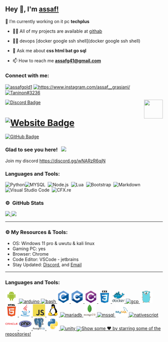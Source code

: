 
## Hey 👋, I'm [assaf!](https://github.com/assafgold1/)

 🔭 I’m currently working on it pc **techplus**

- 👨‍💻 All of my projects are available at [githab](githab)

- 👨‍💻 devops [docker google ssh shell](docker google ssh shell)

- 💬 Ask me about **css html bat go sql**

- 📫 How to reach me **assafg41@gmail.com**


<h3 align="left">Connect with me:</h3>
<p align="left">
<a href="https://dev.to/assafgold1" target="blank"><img align="center" src="https://raw.githubusercontent.com/rahuldkjain/github-profile-readme-generator/master/src/images/icons/Social/devto.svg" alt="assafgold1" height="30" width="40" /></a>
<a href="https://instagram.com/https://www.instagram.com/assaf__grasiani/" target="blank"><img align="center" src="https://raw.githubusercontent.com/rahuldkjain/github-profile-readme-generator/master/src/images/icons/Social/instagram.svg" alt="https://www.instagram.com/assaf__grasiani/" height="30" width="40" /></a>
<a href="https://discord.gg/Taninon#3236" target="blank"><img align="center" src="https://raw.githubusercontent.com/rahuldkjain/github-profile-readme-generator/master/src/images/icons/Social/discord.svg" alt="Taninon#3236" height="30" width="40" /></a>
</p>


<img align="right" height="60" width="60" alt="" src="https://cdn.discordapp.com/attachments/1082239738821488650/1082247796230471761/myLogo.png" />

[![Discord Badge](https://img.shields.io/badge/-Discord-0e76a8?style=flat-square&logo=Discord&logoColor=white)]([https://discord.gg/])
# [![Website Badge](https://img.shields.io/badge/Website-3b5998?style=flat-square&logo=google-chrome&logoColor=white)](https://)
[![GitHub Badge](https://img.shields.io/badge/-GitHub-ffffff?style=flat-square&logo=Github&logoColor=black)](https://github.com/assafgold1)

### Glad to see you here! &nbsp; ![](https://komarev.com/ghpvc/?username=nat2k15&label=Views&color=blue&style=plastic)


Join my discord https://discord.gg/wNARzR6qjN

<!-- <img align="right" height="215" width="325" alt="" src="https://cdn.discordapp.com/attachments/1082239738821488650/1082247796230471761/myLogo.png" /> -->


### Languages and Tools:
![Python](https://img.shields.io/badge/python-3670A0?style=for-the-badge&logo=python&logoColor=ffdd54)![MYSQL](https://img.shields.io/badge/-MySQL-333333?style=flat&logo=mysql)&nbsp;
![Node.js](https://img.shields.io/badge/-Node.js-333333?style=flat&logo=node.js)&nbsp;
![Lua](https://img.shields.io/badge/-Lua-333333?style=flat&logo=lua)&nbsp;
![Bootstrap](https://img.shields.io/badge/-bootstrap-333333?style=flat&logo=bootstrap)&nbsp;
![Markdown](https://img.shields.io/badge/-markdown-333333?style=flat&logo=markdown)&nbsp;
![Visual Studio Code](https://img.shields.io/badge/-Visual%20Studio%20Code-333333?style=flat&logo=visual-studio-code&logoColor=007ACC)&nbsp;
![CFX.re](https://forum.cfx.re/uploads/default/optimized/4X/3/8/7/38769c61a46ed86700c737079f043c5ae89673a0_2_32x32.png)&nbsp;

### ⚙️ &nbsp;GitHub Stats

<p align="left">
<a href="https://github.com/assafgold1">
  <img height="180em" src="https://github-readme-stats-eight-theta.vercel.app/api?username=nat2k15&show_icons=true&theme=react&include_all_commits=true&count_private=true"/>
  <img height="180em" src="https://github-readme-stats-eight-theta.vercel.app/api/top-langs/?username=nat2k15&layout=compact&langs_count=8&theme=react"/>
</a>
</p>

---

### ⚙️ My Resources & Tools:

- OS: Windows 11 pro & uwutu & kali linux 
- Gaming PC: yes
- Browser: Chrome
- Code Editor: VSCode - jetbrains
- Stay Updated: [Discord](https://discord.gg/RquDVTfDwu), and [Email](assafg41@gmail.com)

---

<h3 align="left">Languages and Tools:</h3>
<p align="left"> <a href="https://developer.android.com" target="_blank" rel="noreferrer"> <img src="https://raw.githubusercontent.com/devicons/devicon/master/icons/android/android-original-wordmark.svg" alt="android" width="40" height="40"/> </a> <a href="https://www.arduino.cc/" target="_blank" rel="noreferrer"> <img src="https://cdn.worldvectorlogo.com/logos/arduino-1.svg" alt="arduino" width="40" height="40"/> </a> <a href="https://www.gnu.org/software/bash/" target="_blank" rel="noreferrer"> <img src="https://www.vectorlogo.zone/logos/gnu_bash/gnu_bash-icon.svg" alt="bash" width="40" height="40"/> </a> <a href="https://www.cprogramming.com/" target="_blank" rel="noreferrer"> <img src="https://raw.githubusercontent.com/devicons/devicon/master/icons/c/c-original.svg" alt="c" width="40" height="40"/> </a> <a href="https://www.w3schools.com/cpp/" target="_blank" rel="noreferrer"> <img src="https://raw.githubusercontent.com/devicons/devicon/master/icons/cplusplus/cplusplus-original.svg" alt="cplusplus" width="40" height="40"/> </a> <a href="https://www.w3schools.com/cs/" target="_blank" rel="noreferrer"> <img src="https://raw.githubusercontent.com/devicons/devicon/master/icons/csharp/csharp-original.svg" alt="csharp" width="40" height="40"/> </a> <a href="https://www.w3schools.com/css/" target="_blank" rel="noreferrer"> <img src="https://raw.githubusercontent.com/devicons/devicon/master/icons/css3/css3-original-wordmark.svg" alt="css3" width="40" height="40"/> </a> <a href="https://www.docker.com/" target="_blank" rel="noreferrer"> <img src="https://raw.githubusercontent.com/devicons/devicon/master/icons/docker/docker-original-wordmark.svg" alt="docker" width="40" height="40"/> </a> <a href="https://cloud.google.com" target="_blank" rel="noreferrer"> <img src="https://www.vectorlogo.zone/logos/google_cloud/google_cloud-icon.svg" alt="gcp" width="40" height="40"/> </a> <a href="https://golang.org" target="_blank" rel="noreferrer"> <img src="https://raw.githubusercontent.com/devicons/devicon/master/icons/go/go-original.svg" alt="go" width="40" height="40"/> </a> <a href="https://www.w3.org/html/" target="_blank" rel="noreferrer"> <img src="https://raw.githubusercontent.com/devicons/devicon/master/icons/html5/html5-original-wordmark.svg" alt="html5" width="40" height="40"/> </a> <a href="https://www.java.com" target="_blank" rel="noreferrer"> <img src="https://raw.githubusercontent.com/devicons/devicon/master/icons/java/java-original.svg" alt="java" width="40" height="40"/> </a> <a href="https://developer.mozilla.org/en-US/docs/Web/JavaScript" target="_blank" rel="noreferrer"> <img src="https://raw.githubusercontent.com/devicons/devicon/master/icons/javascript/javascript-original.svg" alt="javascript" width="40" height="40"/> </a> <a href="https://www.linux.org/" target="_blank" rel="noreferrer"> <img src="https://raw.githubusercontent.com/devicons/devicon/master/icons/linux/linux-original.svg" alt="linux" width="40" height="40"/> </a> <a href="https://mariadb.org/" target="_blank" rel="noreferrer"> <img src="https://www.vectorlogo.zone/logos/mariadb/mariadb-icon.svg" alt="mariadb" width="40" height="40"/> </a> <a href="https://www.mongodb.com/" target="_blank" rel="noreferrer"> <img src="https://raw.githubusercontent.com/devicons/devicon/master/icons/mongodb/mongodb-original-wordmark.svg" alt="mongodb" width="40" height="40"/> </a> <a href="https://www.microsoft.com/en-us/sql-server" target="_blank" rel="noreferrer"> <img src="https://www.svgrepo.com/show/303229/microsoft-sql-server-logo.svg" alt="mssql" width="40" height="40"/> </a> <a href="https://www.mysql.com/" target="_blank" rel="noreferrer"> <img src="https://raw.githubusercontent.com/devicons/devicon/master/icons/mysql/mysql-original-wordmark.svg" alt="mysql" width="40" height="40"/> </a> <a href="https://nativescript.org/" target="_blank" rel="noreferrer"> <img src="https://raw.githubusercontent.com/detain/svg-logos/780f25886640cef088af994181646db2f6b1a3f8/svg/nativescript.svg" alt="nativescript" width="40" height="40"/> </a> <a href="https://www.oracle.com/" target="_blank" rel="noreferrer"> <img src="https://raw.githubusercontent.com/devicons/devicon/master/icons/oracle/oracle-original.svg" alt="oracle" width="40" height="40"/> </a> <a href="https://www.php.net" target="_blank" rel="noreferrer"> <img src="https://raw.githubusercontent.com/devicons/devicon/master/icons/php/php-original.svg" alt="php" width="40" height="40"/> </a> <a href="https://www.postgresql.org" target="_blank" rel="noreferrer"> <img src="https://raw.githubusercontent.com/devicons/devicon/master/icons/postgresql/postgresql-original-wordmark.svg" alt="postgresql" width="40" height="40"/> </a> <a href="https://www.python.org" target="_blank" rel="noreferrer"> <img src="https://raw.githubusercontent.com/devicons/devicon/master/icons/python/python-original.svg" alt="python" width="40" height="40"/> </a> <a href="https://unity.com/" target="_blank" rel="noreferrer"> <img src="https://www.vectorlogo.zone/logos/unity3d/unity3d-icon.svg" alt="unity" width="40" height="40"/> </a> <a href="https://unrealengine.com/" target="_blank" rel="noreferrer"> <img src="https://raw.githubusercontent.com/kenangundogan/fontisto/036b7eca71aab1bef8e6a0518f7329f13ed62f6b/icons/svg/brand/unreal-engine.svg" 



<h3 align=center>Show some ❤️ by starring some of the repositories!</h3>
